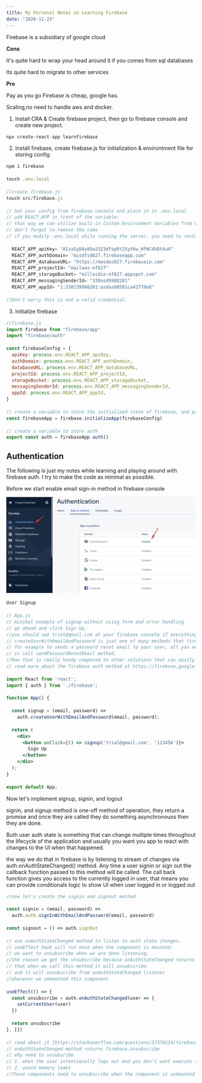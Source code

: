 ```yaml
---
title: My Personal Notes on Learning Firebase
date: "2020-11-23"
---
```


Firebase is a subsidiary of google cloud

**Cons**

It's quite hard to wrap your head around it if you comes from sql databases

Its quite hard to migrate to other services

**Pro**

Pay as you go Firebase is cheap, google has.

Scaling,no need to handle aws and docker.

1. Install CRA & Create firebase project, then go to firebase console and create new project.

```jsx
npx create-react-app learnfirebase
```

2.  Install firebase, create firebase.js for initialization & environtment file for storing config

```jsx
npm i firebase

touch .env.local

//create firebase.js
touch src/firebase.js

// Get your config from firebase console and place it in .env.local
// add REACT_APP in front of the variable;
// that way we can utilize built-in Custom Environment Variables from Create React App
// don't forget to remove the coma
// if you modify .env.local while running the server, you need to restart it in order for the changes to takes effect.

  REACT_APP_apiKey= "AIzaSyDAy8Sw2323dfspRt2SyV6w_HfWC4hDt4u4"
  REACT_APP_authDomain= "misdfsd627.firebaseapp.com"
  REACT_APP_databaseURL= "https://masdas627.firebaseio.com"
  REACT_APP_projectId= "mailaas-ef627"
  REACT_APP_storageBucket= "millasdie-ef627.appspot.com"
  REACT_APP_messagingSenderId= "330asd9988281"
  REACT_APP_appId= "1:330139988281:asdas60581ca42778e8"

//Don't worry this is not a valid credential.
```

3. Initialize firebase

```jsx
//firebase.js
import firebase from "firebase/app"
import "firebase/auth"

const firebaseConfig = {
  apiKey: process.env.REACT_APP_apiKey,
  authDomain: process.env.REACT_APP_authDomain,
  databaseURL: process.env.REACT_APP_databaseURL,
  projectId: process.env.REACT_APP_projectId,
  storageBucket: process.env.REACT_APP_storageBucket,
  messagingSenderId: process.env.REACT_APP_messagingSenderId,
  appId: process.env.REACT_APP_appId,
}

// create a variable to store the initialized state of firebase, and pass the config as param
const firebaseApp = firebase.initializeApp(firebaseConfig)

// create a variable to store auth
export const auth = firebaseApp.auth()
```

## Authentication

The following is just my notes while learning and playing around with firebase auth. I try to make the code as minimal as possible.

Before we start enable email sign-in method in firebase console

![](../assets/enable-firebase.png)

```jsx
User Signup

// App.js
// minimal example of signup without using form and error handling
// go ahead and click Sign Up,
//you should see trial@gmail.com at your firebase console if everything is correct
// createUserWithEmailAndPassword is just one of many methods that firebase provides
// for example to sends a password reset email to your user, all you need to do
// is call sendPasswordResetEmail method.
//Now that is really handy compared to other solutions that can easily take hours of your time.
// read more about the firebase auth method at https://firebase.google.com/docs/reference/js/firebase.auth.Auth

import React from 'react';
import { auth } from './firebase';

function App() {

  const signup = (email, password) =>
    auth.createUserWithEmailAndPassword(email, password);

  return (
    <div>
      <button onClick={() => signup('trial@gmail.com', '123456')}>
        Sign Up
      </button>
    </div>
  );
}

export default App;

```

Now let's implement signup, signin, and logout

signin, and signup method is one-off method of operation, they return a promise and once they are called they do something asynchronouos then they are done.

Buth user auth state is something that can change multiple times throughout the lifecycle of the application and usually you want you app to react with changes to the UI when that happened.

the way we do that in firebase is by listening to stream of changes via auth.onAuthStateChanged() method. Any time a user signin or sign out the callback function passed to this method will be called. The call back function gives you access to the currently logged in user, that means you can provide conditionals logic to show UI when user logged in or logged out

```jsx
//now let's create the signin and signout method

const signin = (email, password) =>
  auth.auth.signInWithEmailAndPassword(email, password)

const signout = () => auth.signOut

// use onAuthStateChanged method to listen to auth state changes.
// useEffect hook will run once when the component is mounted.
// we want to unsubscribe when we are done listening,
//the reason we get the unsubscribe because onAuthStateChanged returns a method
// that when we call this method it will unsubscribe.
// and it will unsubscribe from onAuthStateChanged listener
//whenever we unmounted this component

useEffect(() => {
  const unsubscribe = auth.onAuthStateChanged(user => {
    setCurrentUser(user)
  })

  return unsubscribe
}, [])

// read about it [https://stackoverflow.com/questions/37370224/firebase-stop-listening-onauthstatechanged](https://stackoverflow.com/questions/37370224/firebase-stop-listening-onauthstatechanged)
// onAuthStateChanged method returns firebase.Unsubscribe
// why need to unsubsribe
// 1. when the user intentionally logs out and you don't want execute the listener anymore
// 2. avoid memory leaks
//These components need to unsubscribe when the component is unmounted or there will be a memory leak for each of these components.
```
